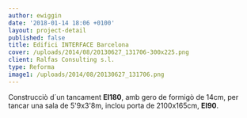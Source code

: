 ```yaml
---
author: ewiggin
date: '2018-01-14 18:06 +0100'
layout: project-detail
published: false
title: Edifici INTERFACE Barcelona
cover: /uploads/2014/08/20130627_131706-300x225.png
client: Ralfas Consulting s.l.
type: Reforma
image1: /uploads/2014/08/20130627_131706.png
---
```

Construcciò d´un tancament **EI180**, amb gero de formigò de 14cm, per tancar una sala de 5'9x3'8m, inclou porta de 2100x165cm, **EI90**.